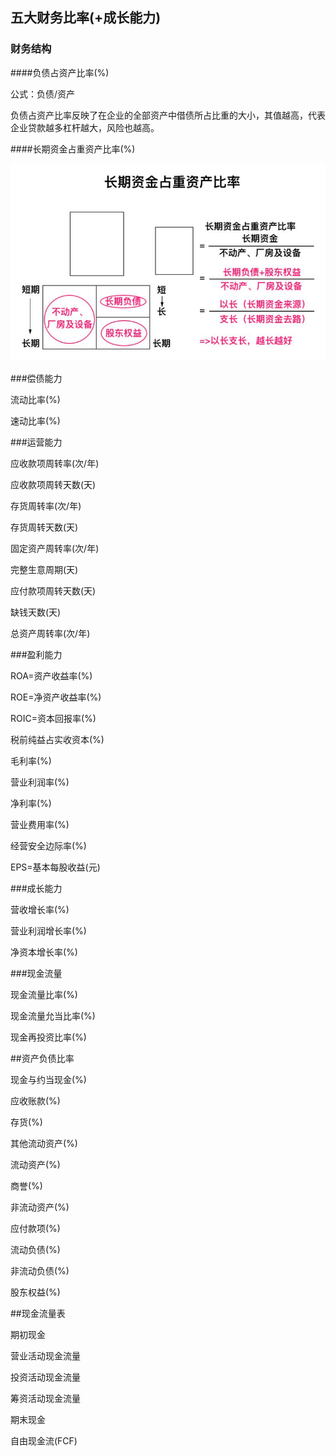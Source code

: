 ## 五大财务比率(+成长能力)

### 财务结构

####负债占资产比率(%)

公式：负债/资产

负债占资产比率反映了在企业的全部资产中借债所占比重的大小，其值越高，代表企业贷款越多杠杆越大，风险也越高。

####长期资金占重资产比率(%)

![](images/1.jpg)

###偿债能力

流动比率(%)

速动比率(%)

###运营能力

应收款项周转率(次/年)

应收款项周转天数(天)

存货周转率(次/年)

存货周转天数(天)

固定资产周转率(次/年)

完整生意周期(天)

应付款项周转天数(天)

缺钱天数(天)

总资产周转率(次/年)

###盈利能力

ROA=资产收益率(%)

ROE=净资产收益率(%)

ROIC=资本回报率(%)

税前纯益占实收资本(%)

毛利率(%)

营业利润率(%)

净利率(%)

营业费用率(%)

经营安全边际率(%)

EPS=基本每股收益(元)

###成长能力

营收增长率(%)

营业利润增长率(%)

净资本增长率(%)

###现金流量

现金流量比率(%)

现金流量允当比率(%)

现金再投资比率(%)

##资产负债比率

现金与约当现金(%)

应收账款(%)

存货(%)

其他流动资产(%)

流动资产(%)

商誉(%)

非流动资产(%)

应付款项(%)

流动负债(%)

非流动负债(%)

股东权益(%)

##现金流量表

期初现金

营业活动现金流量

投资活动现金流量

筹资活动现金流量

期末现金

自由现金流(FCF)
